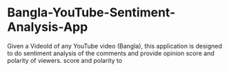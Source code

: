 # Bangla-YouTube-Sentiment-Analysis-App
Given a VideoId of any YouTube video (Bangla), this application is designed to do sentiment analysis of the comments and provide opinion score and polarity of viewers. score and polarity to
